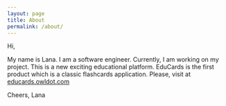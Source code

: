 ```yaml
---
layout: page
title: About
permalink: /about/
---
```


Hi,

My name is Lana.
I am a software engineer.
Currently, I am working on my project.
This is a new exciting educational platform.
EduCards is the first product which is a classic flashcards application.
Please, visit at [educards.owldot.com](educards.owldot.com)

Cheers,
Lana
